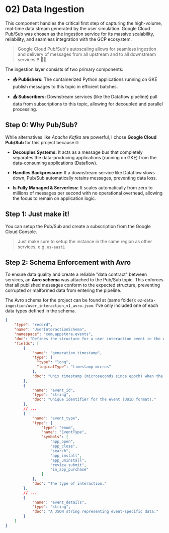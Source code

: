 # 02) Data Ingestion

This component handles the critical first step of capturing the high-volume, real-time data stream generated by the user simulation. Google Cloud Pub/Sub was chosen as the ingestion service for its massive scalability, reliability, and seamless integration with the GCP ecosystem.

> Google Cloud Pub/Sub's autoscaling allows for seamless ingestion and delivery of messages from all upstream and to all downstream services!!! 🎉🎉


The ingestion layer consists of two primary components:

- **📥 Publishers:** The containerized Python applications running on GKE publish messages to this topic in efficient batches.

- **📤 Subscribers:** Downstream services (like the Dataflow pipeline) pull data from subscriptions to this topic, allowing for decoupled and parallel processing.


## Step 0: Why Pub/Sub?

While alternatives like _Apache Kafka_ are powerful, I chose **Google Cloud Pub/Sub** for this project because it:

- **Decouples Systems:** It acts as a message bus that completely separates the data-producing applications (running on GKE) from the data-consuming applications (Dataflow).

- **Handles Backpressure:** If a downstream service like Dataflow slows down, Pub/Sub automatically retains messages, preventing data loss.

- **Is Fully Managed & Serverless:** It scales automatically from zero to millions of messages per second with no operational overhead, allowing the focus to remain on application logic.



## Step 1: Just make it!

You can setup the Pub/Sub and create a subscription from the Google Cloud Console.

> Just make sure to setup the instance in the same region as other services, e.g. `us-east1`


## Step 2: Schema Enforcement with Avro

To ensure data quality and create a reliable "data contract" between services, an **Avro schema** was attached to the Pub/Sub topic. This enforces that all published messages conform to the expected structure, preventing corrupted or malformed data from entering the pipeline.

The Avro schema for the project can be found at (same folder): `02-data-ingestion/user_interaction_v1_avro.json`. I've only included one of each data types defined in the schema.
```json
{
    "type": "record",
    "name": "UserInteractionSchema",
    "namespace": "com.appstore.events",
    "doc": "Defines the structure for a user interaction event in the AppStore simulation.",
    "fields": [
        {
            "name": "generation_timestamp",
            "type": {
              "type": "long",
              "logicalType": "timestamp-micros"
            },
            "doc": "Unix timestamp (microseconds since epoch) when the event was generated by the publisher."
        },
        {
            "name": "event_id",
            "type": "string",
            "doc": "Unique identifier for the event (UUID format)."
        },
        // ...
        {
            "name": "event_type",
            "type": {
                "type": "enum",
                "name": "EventType",
                "symbols": [
                    "app_open",
                    "app_close",
                    "search",
                    "app_install",
                    "app_uninstall",
                    "review_submit",
                    "in_app_purchase"
                ]
            },
            "doc": "The type of interaction."
        },
        // ...
        {
            "name": "event_details",
            "type": "string",
            "doc": "A JSON string representing event-specific data."
        }
    ]
}
```
